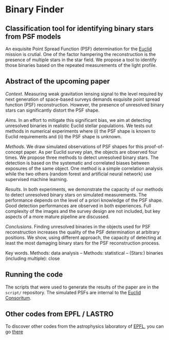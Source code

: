 # Binary Finder
## Classification tool for identifying binary stars from PSF models

An exquisite Point Spread Function (PSF) determination for the [Euclid](http://www.euclid-ec.org/) mission is crutial. One of the factor hampering the reconstruction is the presence of multiple stars in the star field. We propose a tool to identify those binaries based on the repeated measurements of the light profile.

## Abstract of the upcoming paper

_Context_. Measuring weak gravitation lensing signal to the level required by next generation of space-based surveys demands exquisite point spread function (PSF) reconstruction. However, the presence of unresolved binary stars can significantly distort the PSF shape.

_Aims_. In an effort to mitigate this significant bias, we aim at detecting unresolved binaries in realistic Euclid stellar populations. We tests out methods in numerical experiments where (i) the PSF shape is known to Euclid requirements and (ii) the PSF shape is unknown.

_Methods_. We draw simulated observations of PSF shapes for this proof-of-concept paper. As per Euclid survey plan, the objects are observed four times. We propose three methods to detect unresolved binary stars. The detection is based on the systematic and correlated biases between exposures of the same object. One method is a simple correlation analysis while the two others (random forest and artificial neural network) use supervised machine learning.

_Results_. In both experiments, we demonstrate the capacity of our methods to detect unresolved binary stars on simulated measurements. The performance depends on the level of a priori knowledge of the PSF shape. Good detection performances are observed in both experiences. Full complexity of the images and the survey design are not included, but key aspects of a more mature pipeline are discussed.

_Conclusions_. Finding unresolved binaries in the objects used for PSF reconstruction increases the quality of the PSF determination at arbitrary positions. We show, using different approach, the capacity of detecting at least the most damaging binary stars for the PSF reconstruction process.


Key words. Methods: data analysis – Methods: statistical – (Stars:) binaries (including multiple): close

## Running the code

The scripts that were used to generate the results of the paper are in the `script/` repository. The simulated PSFs are internal to the [Euclid Consoritum](http://www.euclid-ec.org/).

## Other codes from EPFL / LASTRO

To discover other codes from the astrophysics laboratory of [EPFL](http://www.epfl.ch), you can go [there](http://lastro.epfl.ch/software)
